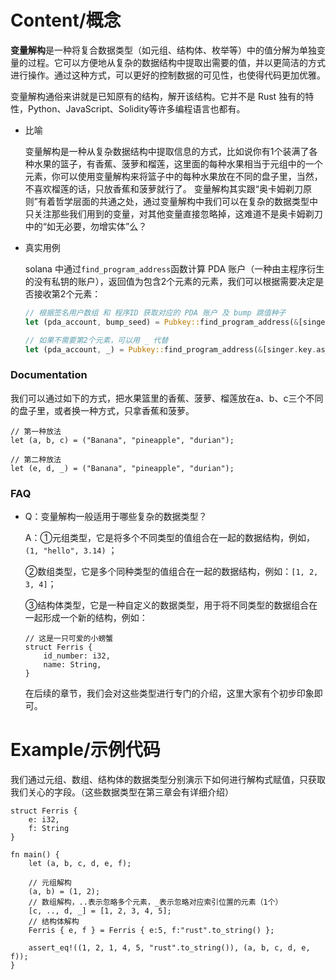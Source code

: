 # Content/概念

**变量解构**是一种将复合数据类型（如元组、结构体、枚举等）中的值分解为单独变量的过程。它可以方便地从复杂的数据结构中提取出需要的值，并以更简洁的方式进行操作。通过这种方式，可以更好的控制数据的可见性，也使得代码更加优雅。

变量解构通俗来讲就是已知原有的结构，解开该结构。它并不是 Rust 独有的特性，Python、JavaScript、Solidity等许多编程语言也都有。

- 比喻
    
    变量解构是一种从复杂数据结构中提取信息的方式，比如说你有1个装满了各种水果的篮子，有香蕉、菠萝和榴莲，这里面的每种水果相当于元组中的一个元素，你可以使用变量解构来将篮子中的每种水果放在不同的盘子里，当然，不喜欢榴莲的话，只放香蕉和菠萝就行了。
    变量解构其实跟“奥卡姆剃刀原则”有着哲学层面的共通之处，通过变量解构中我们可以在复杂的数据类型中只关注那些我们用到的变量，对其他变量直接忽略掉，这难道不是奥卡姆剃刀中的“如无必要，勿增实体”么？
    
- 真实用例
    
    solana 中通过`find_program_address`函数计算 PDA 账户（一种由主程序衍生的没有私钥的账户），返回值为包含2个元素的元素，我们可以根据需要决定是否接收第2个元素：
    
    ```rust
    // 根据签名用户数组 和 程序ID 获取对应的 PDA 账户 及 bump 跳值种子
    let (pda_account, bump_seed) = Pubkey::find_program_address(&[singer.key.as_ref()], program_id);
    
    // 如果不需要第2个元素，可以用 _ 代替
    let (pda_account, _) = Pubkey::find_program_address(&[singer.key.as_ref()], program_id);
    ```
    

### Documentation

我们可以通过如下的方式，把水果篮里的香蕉、菠萝、榴莲放在a、b、c三个不同的盘子里，或者换一种方式，只拿香蕉和菠萝。

```solidity
// 第一种放法
let (a, b, c) = ("Banana", "pineapple", "durian");

// 第二种放法
let (e, d, _) = ("Banana", "pineapple", "durian");
```

### FAQ

- Q：变量解构一般适用于哪些复杂的数据类型？
    
    A：①元组类型，它是将多个不同类型的值组合在一起的数据结构，例如，`(1, "hello", 3.14)` ；
    
    ②数组类型，它是多个同种类型的值组合在一起的数据结构，例如：`[1, 2, 3, 4]`；
    
    ③结构体类型，它是一种自定义的数据类型，用于将不同类型的数据组合在一起形成一个新的结构，例如：
    
    ```solidity
    // 这是一只可爱的小螃蟹
    struct Ferris {
        id_number: i32,
        name: String,
    }
    ```
    
    在后续的章节，我们会对这些类型进行专门的介绍，这里大家有个初步印象即可。
    

# Example/示例代码

我们通过元组、数组、结构体的数据类型分别演示下如何进行解构式赋值，只获取我们关心的字段。（这些数据类型在第三章会有详细介绍）

```solidity
struct Ferris {
    e: i32,
    f: String
}

fn main() {
    let (a, b, c, d, e, f);

    // 元组解构
    (a, b) = (1, 2);
    // 数组解构，..表示忽略多个元素，_表示忽略对应索引位置的元素（1个）
    [c, .., d, _] = [1, 2, 3, 4, 5];
    // 结构体解构
    Ferris { e, f } = Ferris { e:5, f:"rust".to_string() };

    assert_eq!((1, 2, 1, 4, 5, "rust".to_string()), (a, b, c, d, e, f));
}
```